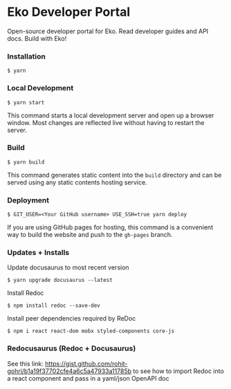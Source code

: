 # Eko Developer Portal

Open-source developer portal for Eko. Read developer guides and API docs. Build with Eko! 

### Installation

```
$ yarn
```

### Local Development

```
$ yarn start
```

This command starts a local development server and open up a browser window. Most changes are reflected live without having to restart the server.

### Build

```
$ yarn build
```

This command generates static content into the `build` directory and can be served using any static contents hosting service.

### Deployment

```
$ GIT_USER=<Your GitHub username> USE_SSH=true yarn deploy
```

If you are using GitHub pages for hosting, this command is a convenient way to build the website and push to the `gh-pages` branch.

### Updates + Installs
Update docusaurus to most recent version

```
$ yarn upgrade docusaurus --latest
```
Install Redoc

```
$ npm install redoc --save-dev
```

Install peer dependencies required by ReDoc
```
$ npm i react react-dom mobx styled-components core-js
```

### Redocusaurus (Redoc + Docusaurus)

See this link: https://gist.github.com/rohit-gohri/b1a19f37702cfe4a6c5a47933a11785b to see how to import Redoc into a react component and pass in a yaml/json OpenAPI doc


